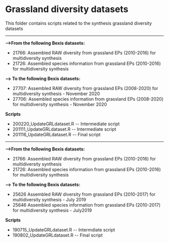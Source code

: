 # Grassland diversity datasets
This folder contains scripts related to the synthesis grassland diversity datasets

-------------------------------------------------------------------------------------------------------------------------- 
**-->From the following Bexis datasets:**
- 21766: Assembled RAW diversity from grassland EPs (2010-2016) for multidiversity synthesis
- 21726: Assembled species information from grassland EPs (2010-2016) for multidiversity synthesis

**--> To the following Bexis datasets:**
- 27707: Assembled RAW diversity from grassland EPs (2008-2020) for multidiversity synthesis - November 2020 
- 27706: Assembled species information from grassland EPs (2008-2020) for multidiversity synthesis - November 2020

**Scripts**
  - 200220_UpdateGRLdataset.R -- Intermediate script
  - 201111_UpdateGRLdataset.R -- Intermediate script
  - 201116_UpdateGRLdataset.R -- Final script
  
--------------------------------------------------------------------------------------------------------------------------  
**-->From the following Bexis datasets:**
- 21766: Assembled RAW diversity from grassland EPs (2010-2016) for multidiversity synthesis
- 21726: Assembled species information from grassland EPs (2010-2016) for multidiversity synthesis

**--> To the following Bexis datasets:**
- 25626	Assembled RAW diversity from grassland EPs (2010-2017) for multidiversity synthesis - July 2019
- 25646	Assembled species information from grassland EPs (2010-2017) for multidiversity synthesis - July2019

**Scripts**
  - 190715_UpdateGRLdataset.R -- Intermdiate script
  - 190802_UpdateGRLdataset.R -- Final script
